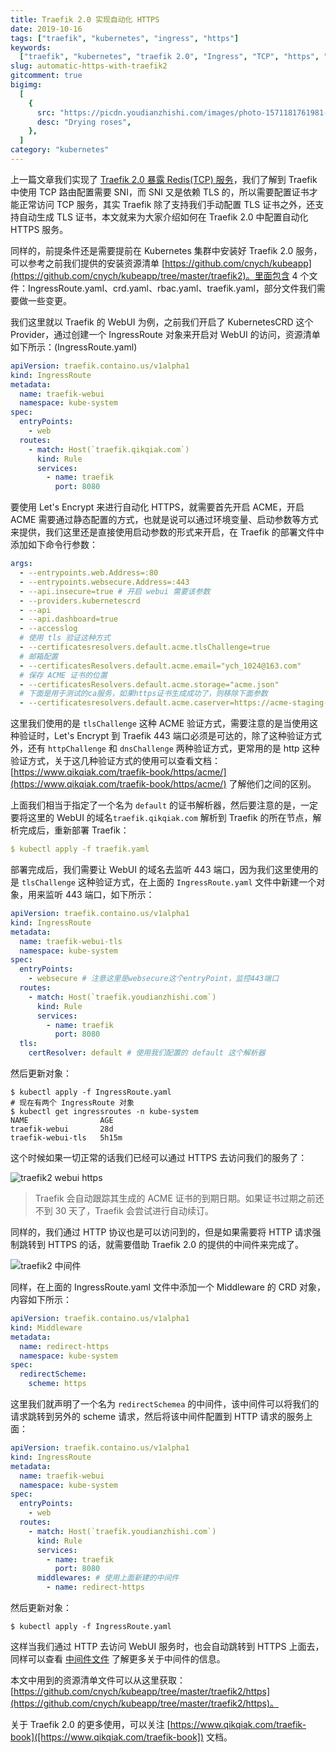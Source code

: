 ```yaml
---
title: Traefik 2.0 实现自动化 HTTPS
date: 2019-10-16
tags: ["traefik", "kubernetes", "ingress", "https"]
keywords:
  ["traefik", "kubernetes", "traefik 2.0", "Ingress", "TCP", "https", "acme"]
slug: automatic-https-with-traefik2
gitcomment: true
bigimg:
  [
    {
      src: "https://picdn.youdianzhishi.com/images/photo-1571181761981-0765e0328710.jpeg",
      desc: "Drying roses",
    },
  ]
category: "kubernetes"
---
```


上一篇文章我们实现了 [Traefik 2.0 暴露 Redis(TCP) 服务](/post/expose-redis-by-traefik2/)，我们了解到 Traefik 中使用 TCP 路由配置需要 SNI，而 SNI 又是依赖 TLS 的，所以需要配置证书才能正常访问 TCP 服务，其实 Traefik 除了支持我们手动配置 TLS 证书之外，还支持自动生成 TLS 证书，本文就来为大家介绍如何在 Traefik 2.0 中配置自动化 HTTPS 服务。

<!--more-->

同样的，前提条件还是需要提前在 Kubernetes 集群中安装好 Traefik 2.0 服务，可以参考之前我们提供的安装资源清单 [https://github.com/cnych/kubeapp](https://github.com/cnych/kubeapp/tree/master/traefik2)。里面包含 4 个文件：IngressRoute.yaml、crd.yaml、rbac.yaml、traefik.yaml，部分文件我们需要做一些变更。

我们这里就以 Traefik 的 WebUI 为例，之前我们开启了 KubernetesCRD 这个 Provider，通过创建一个 IngressRoute 对象来开启对 WebUI 的访问，资源清单如下所示：(IngressRoute.yaml)

```yaml
apiVersion: traefik.containo.us/v1alpha1
kind: IngressRoute
metadata:
  name: traefik-webui
  namespace: kube-system
spec:
  entryPoints:
    - web
  routes:
    - match: Host(`traefik.qikqiak.com`)
      kind: Rule
      services:
        - name: traefik
          port: 8080
```

要使用 Let's Encrypt 来进行自动化 HTTPS，就需要首先开启 ACME，开启 ACME 需要通过静态配置的方式，也就是说可以通过环境变量、启动参数等方式来提供，我们这里还是直接使用启动参数的形式来开启，在 Traefik 的部署文件中添加如下命令行参数：

```yaml
args:
  - --entrypoints.web.Address=:80
  - --entrypoints.websecure.Address=:443
  - --api.insecure=true # 开启 webui 需要该参数
  - --providers.kubernetescrd
  - --api
  - --api.dashboard=true
  - --accesslog
  # 使用 tls 验证这种方式
  - --certificatesresolvers.default.acme.tlsChallenge=true
  # 邮箱配置
  - --certificatesResolvers.default.acme.email="ych_1024@163.com"
  # 保存 ACME 证书的位置
  - --certificatesResolvers.default.acme.storage="acme.json"
  # 下面是用于测试的ca服务，如果https证书生成成功了，则移除下面参数
  - --certificatesresolvers.default.acme.caserver=https://acme-staging-v02.api.letsencrypt.org/directory
```

这里我们使用的是 `tlsChallenge` 这种 ACME 验证方式，需要注意的是当使用这种验证时，Let's Encrypt 到 Traefik 443 端口必须是可达的，除了这种验证方式外，还有 `httpChallenge` 和 `dnsChallenge` 两种验证方式，更常用的是 http 这种验证方式，关于这几种验证方式的使用可以查看文档：[https://www.qikqiak.com/traefik-book/https/acme/](https://www.qikqiak.com/traefik-book/https/acme/) 了解他们之间的区别。

上面我们相当于指定了一个名为 `default` 的证书解析器，然后要注意的是，一定要将这里的 WebUI 的域名`traefik.qikqiak.com` 解析到 Traefik 的所在节点，解析完成后，重新部署 Traefik：

```yaml
$ kubectl apply -f traefik.yaml
```

<!--adsense-text-->

部署完成后，我们需要让 WebUI 的域名去监听 443 端口，因为我们这里使用的是 `tlsChallenge` 这种验证方式，在上面的 `IngressRoute.yaml` 文件中新建一个对象，用来监听 443 端口，如下所示：

```yaml
apiVersion: traefik.containo.us/v1alpha1
kind: IngressRoute
metadata:
  name: traefik-webui-tls
  namespace: kube-system
spec:
  entryPoints:
    - websecure # 注意这里是websecure这个entryPoint，监控443端口
  routes:
    - match: Host(`traefik.youdianzhishi.com`)
      kind: Rule
      services:
        - name: traefik
          port: 8080
  tls:
    certResolver: default # 使用我们配置的 default 这个解析器
```

然后更新对象：

```shell
$ kubectl apply -f IngressRoute.yaml
# 现在有两个 IngressRoute 对象
$ kubectl get ingressroutes -n kube-system
NAME                AGE
traefik-webui       28d
traefik-webui-tls   5h15m
```

这个时候如果一切正常的话我们已经可以通过 HTTPS 去访问我们的服务了：

![traefik2 webui https](https://picdn.youdianzhishi.com/images/traefik2-webui-https.png)

> Traefik 会自动跟踪其生成的 ACME 证书的到期日期。如果证书过期之前还不到 30 天了，Traefik 会尝试进行自动续订。

同样的，我们通过 HTTP 协议也是可以访问到的，但是如果需要将 HTTP 请求强制跳转到 HTTPS 的话，就需要借助 Traefik 2.0 的提供的中间件来完成了。

![traefik2 中间件](https://www.qikqiak.com/traefik-book/assets/img/middleware/overview.png)

同样，在上面的 IngressRoute.yaml 文件中添加一个 Middleware 的 CRD 对象，内容如下所示：

```yaml
apiVersion: traefik.containo.us/v1alpha1
kind: Middleware
metadata:
  name: redirect-https
  namespace: kube-system
spec:
  redirectScheme:
    scheme: https
```

这里我们就声明了一个名为 `redirectSchemea` 的中间件，该中间件可以将我们的请求跳转到另外的 scheme 请求，然后将该中间件配置到 HTTP 请求的服务上面：

```yaml
apiVersion: traefik.containo.us/v1alpha1
kind: IngressRoute
metadata:
  name: traefik-webui
  namespace: kube-system
spec:
  entryPoints:
    - web
  routes:
    - match: Host(`traefik.youdianzhishi.com`)
      kind: Rule
      services:
        - name: traefik
          port: 8080
      middlewares: # 使用上面新建的中间件
        - name: redirect-https
```

然后更新对象：

```shell
$ kubectl apply -f IngressRoute.yaml
```

这样当我们通过 HTTP 去访问 WebUI 服务时，也会自动跳转到 HTTPS 上面去，同样可以查看 [中间件文件](https://www.qikqiak.com/traefik-book/middlewares/overview/) 了解更多关于中间件的信息。

本文中用到的资源清单文件可以从这里获取：[https://github.com/cnych/kubeapp/tree/master/traefik2/https](https://github.com/cnych/kubeapp/tree/master/traefik2/https)。

关于 Traefik 2.0 的更多使用，可以关注 [https://www.qikqiak.com/traefik-book]([https://www.qikqiak.com/traefik-book]) 文档。

<!--adsense-self-->
